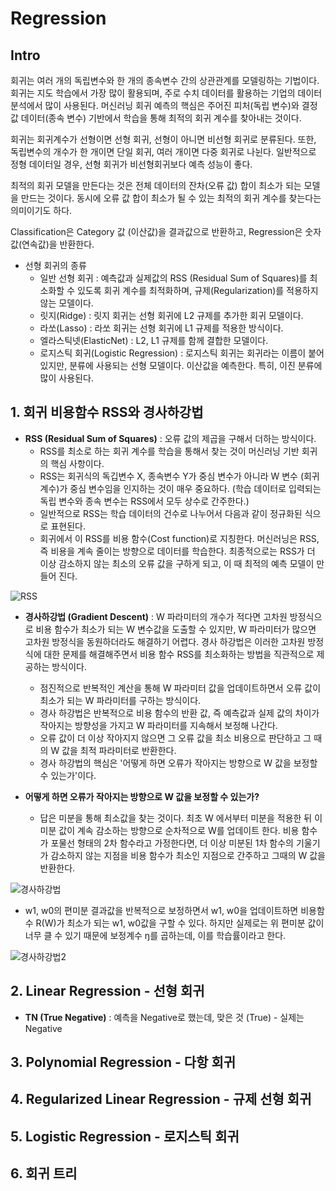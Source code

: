 # Regression

## Intro
회귀는 여러 개의 독립변수와 한 개의 종속변수 간의 상관관계를 모델링하는 기법이다. 회귀는 지도 학습에서 가장 많이 활용되며, 주로 수치 데이터를 활용하는 기업의 데이터 분석에서 많이 사용된다.
머신러닝 회귀 예측의 핵심은 주어진 피처(독립 변수)와 결정 값 데이터(종속 변수) 기반에서 학습을 통해 최적의 회귀 계수를 찾아내는 것이다.

회귀는 회귀계수가 선형이면 선형 회귀, 선형이 아니면 비선형 회귀로 분류된다. 또한, 독립변수의 개수가 한 개이면 단일 회귀, 여러 개이면 다중 회귀로 나뉜다. 일반적으로 정형 데이터일 경우, 선형 회귀가 비선형회귀보다 예측 성능이 좋다.

최적의 회귀 모델을 만든다는 것은 전체 데이터의 잔차(오류 값) 합이 최소가 되는 모델을 만드는 것이다. 동시에 오류 값 합이 최소가 될 수 있는 최적의 회귀 계수를 찾는다는 의미이기도 하다.

Classification은 Category 값 (이산값)을 결과값으로 반환하고, Regression은 숫자값(연속값)을 반환한다.

* 선형 회귀의 종류
  - 일반 선형 회귀 : 예측값과 실제값의 RSS (Residual Sum of Squares)를 최소화할 수 있도록 회귀 계수를 최적화하며, 규제(Regularization)를 적용하지 않는 모델이다.
  - 릿지(Ridge) : 릿지 회귀는 선형 회귀에 L2 규제를 추가한 회귀 모델이다.
  - 라쏘(Lasso) : 라쏘 회귀는 선형 회귀에 L1 규제를 적용한 방식이다.
  - 엘라스틱넷(ElasticNet) : L2, L1 규제를 함께 결합한 모델이다.
  - 로지스틱 회귀(Logistic Regression) : 로지스틱 회귀는 회귀라는 이름이 붙어 있지만, 분류에 사용되는 선형 모델이다. 이산값을 예측한다. 특히, 이진 분류에 많이 사용된다.  


## 1. 회귀 비용함수 RSS와 경사하강법   
* **RSS (Residual Sum of Squares)** : 오류 값의 제곱을 구해서 더하는 방식이다.  
  - RSS를 최소로 하는 회귀 계수를 학습을 통해서 찾는 것이 머신러닝 기반 회귀의 핵심 사항이다.
  - RSS는 회귀식의 독깁변수 X, 종속변수 Y가 중심 변수가 아니라 W 변수 (회귀 계수)가 중심 변수임을 인지하는 것이 매우 중요하다. (학습 데이터로 입력되는 독립 변수와 종속 변수는 RSS에서 모두 상수로 간주한다.)
  - 일반적으로 RSS는 학습 데이터의 건수로 나누어서 다음과 같이 정규화된 식으로 표현된다.
  - 회귀에서 이 RSS를 비용 함수(Cost function)로 지칭한다. 머신러닝은 RSS, 즉 비용을 계속 줄이는 방향으로 데이터를 학습한다. 최종적으로는 RSS가 더 이상 감소하지 않는 최소의 오류 값을 구하게 되고, 이 때 최적의 예측 모델이 만들어 진다.  

![RSS](https://user-images.githubusercontent.com/58073455/73270653-6d66db00-4222-11ea-8d70-6f315594a14f.PNG)

  
* **경사하강법 (Gradient Descent)** : W 파라미터의 개수가 적다면 고차원 방정식으로 비용 함수가 최소가 되는 W 변수값을 도출할 수 있지만, W 파라미터가 많으면 고차원 방정식을 동원하더라도 해결하기 어렵다. 경사 하강법은 이러한 고차원 방정식에 대한 문제를 해결해주면서 비용 함수 RSS를 최소화하는 방법을 직관적으로 제공하는 방식이다.  
  - 점진적으로 반복적인 계산을 통해 W 파라미터 값을 업데이트하면서 오류 값이 최소가 되는 W 파라미터를 구하는 방식이다.
  - 경사 하강법은 반복적으로 비용 함수의 반환 값, 즉 예측값과 실제 값의 차이가 작아지는 방향성을 가지고 W 파라미터를 지속해서 보정해 나간다.
  - 오류 값이 더 이상 작아지지 않으면 그 오류 값을 최소 비용으로 판단하고 그 때의 W 값을 최적 파라미터로 반환한다.
  - 경사 하강법의 핵심은 '어떻게 하면 오류가 작아지는 방향으로 W 값을 보정할 수 있는가'이다.  
  
* **어떻게 하면 오류가 작아지는 방향으로 W 값을 보정할 수 있는가?**
  - 답은 미분을 통해 최소값을 찾는 것이다. 최초 W 에서부터 미분을 적용한 뒤 이 미분 값이 계속 감소하는 방향으로 순차적으로 W를 업데이트 한다. 비용 함수가 포물선 형태의 2차 함수라고 가정한다면, 더 이상 미분된 1차 함수의 기울기가 감소하지 않는 지점을 비용 함수가 최소인 지점으로 간주하고 그때의 W 값을 반환한다.

![경사하강법](https://user-images.githubusercontent.com/58073455/73341606-537bd580-42c0-11ea-8918-ed0aa9a08cf6.PNG)

- w1, w0의 편미분 결과값을 반복적으로 보정하면서 w1, w0을 업데이트하면 비용함수 R(W)가 최소가 되는 w1, w0값을 구할 수 있다. 하지만 실제로는 위 편미분 값이 너무 클 수 있기 때문에 보정계수 ŋ를 곱하는데, 이를 학습률이라고 한다.

![경사하강법2](https://user-images.githubusercontent.com/58073455/73341861-d866ef00-42c0-11ea-8811-4fba06f9ae53.PNG)

## 2. Linear Regression - 선형 회귀  

* **TN (True Negative)** : 예측을 Negative로 했는데, 맞은 것 (True) - 실제는 Negative  


## 3. Polynomial Regression - 다항 회귀  


## 4. Regularized Linear Regression - 규제 선형 회귀  



## 5. Logistic Regression - 로지스틱 회귀


## 6. 회귀 트리
